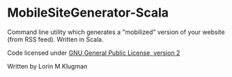 MobileSiteGenerator-Scala
=========================

Command line utility which generates a "mobilized" version of your website (from RSS feed). Written in Scala.

Code licensed under <a href="http://www.gnu.org/licenses/gpl-2.0.html">GNU General Public License, version 2</a>

Written by Lorin M Klugman
